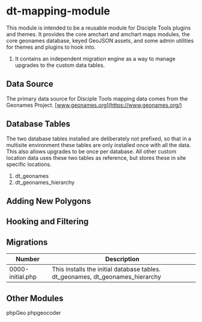 # dt-mapping-module
This module is intended to be a reusable module for Disciple Tools plugins and themes. It provides the core
amchart and amchart maps modules, the core geonames database, keyed GeoJSON assets, and some admin utilities
for themes and plugins to hook into.

1. It contains an independent migration engine as a way to manage upgrades to the custom data tables. 

## Data Source
The primary data source for Disciple Tools mapping data comes from the Geonames Project. [www.geonames.org](https://www.geonames.org/)


## Database Tables
The two database tables installed are deliberately not prefixed, so that in a multisite environment these
tables are only installed once with all the data. This also allows upgrades to be once per database. All other 
custom location data uses these two tables as reference, but stores these in site specific locations.
1. dt_geonames
1. dt_geonames_hierarchy

## Adding New Polygons


## Hooking and Filtering

## Migrations
| Number        | Description          
| ------------- |-----------------------------------------------------------------------------------------| 
| 0000-initial.php | This installs the initial database tables. dt_geonames, dt_geonames_hierarchy | 


## Other Modules

phpGeo
phpgeocoder
